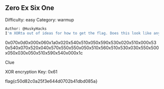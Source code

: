 ## **Zero Ex Six One**

Difficulty: easy
Category: warmup

```bash
Author: @HuskyHacks
I'm XORta out of ideas for how to get the flag. Does this look like anything to you?
```

0x070x0d0x000x060x1a0x020x540x510x050x590x530x020x510x000x530x540x070x520x040x570x550x550x050x510x560x510x530x030x550x500x050x030x050x510x590x540x000x1c

Clue

XOR encryption
Key: 0x61

flag{c50d82c0a25f3e644d0702b41dbd085a}
